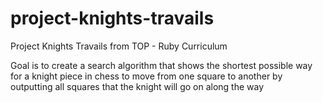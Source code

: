# project-knights-travails

Project Knights Travails from TOP - Ruby Curriculum

Goal is to create a search algorithm that shows the shortest possible way for a knight piece in chess to move from one square to another by outputting all squares that the knight will go on along the way